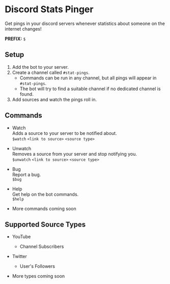 # Discord Stats Pinger
Get pings in your discord servers whenever statistics about someone on the internet changes!

**PREFIX:** `$`

## Setup
1. Add the bot to your server.
2. Create a channel called `#stat-pings`.
	- Commands can be run in any channel, but all pings will appear in `#stat-pings`.
	- The bot will try to find a suitable channel if no dedicated channel is found.
3. Add sources and watch the pings roll in.

## Commands
- Watch<br>
	Adds a source to your server to be notified about.<br>
	`$watch` `<link to source>` `<source type>`<p>

- Unwatch<br>
	Removes a source from your server and stop notifying you.<br>
	`$unwatch` `<link to source>` `<source type>`<p>

- Bug<br>
	Report a bug.<br>
	`$bug`<p>

- Help<br>
	Get help on the bot commands.<br>
	`$help`<p>

- More commands coming soon

## Supported Source Types
- YouTube
	- Channel Subscribers
- Twitter
	- User's Followers

- More types coming soon
